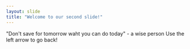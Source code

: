 ```yaml
---
layout: slide
title: "Welcome to our second slide!"
---
```

"Don't save for tomorrow waht you can do today" - a wise person
Use the left arrow to go back!
